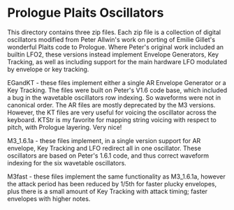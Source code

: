 # Prologue Plaits Oscillators
This directory contains three zip files. Each zip file is a collection of digital oscillators modified from Peter Allwin's work on porting of Emilie Gillet's wonderful Plaits code to Prologue. Where Peter's original work included an builtin LFO2, these versions instead implement Envelope Generators, Key Tracking, as well as including support for the main hardware LFO modulated by envelope or key tracking. 

EGandKT - these files implement either a single AR Envelope Generator or a Key Tracking. The files were built on Peter's V1.6 code base, which included a bug in the wavetable oscillators row indexing. So waveforms were not in canonical order. The AR files are mostly deprecated by the M3 versions. However, the KT files are very useful for voicing the oscillator across the keyboard. KTStr is my favorite for mapping string voicing with respect to pitch, with Prologue layering. Very nice! 

M3_1.6.1a - these files implement, in a single version support for AR envelope, Key Tracking and LFO redirect all in one oscillator. These oscillators are based on Peter's 1.6.1 code, and thus correct waveform indexing for the six wavetable oscillators.

M3fast - these files implement the same functionality as M3_1.6.1a, however the attack period has been reduced by 1/5th for faster plucky envelopes, plus there is a small amount of Key Tracking with attack timing; faster envelopes with higher notes. 
